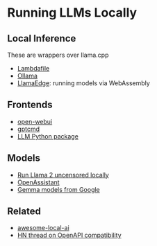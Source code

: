 
# Running LLMs Locally

## Local Inference

These are wrappers over llama.cpp

- [Lambdafile](https://simonwillison.net/2023/Nov/29/llamafile/)
- [Ollama](https://ollama.com/blog/windows-preview)
- [LlamaEdge](https://github.com/LlamaEdge/LlamaEdge): running models via WebAssembly

## Frontends

- [open-webui](https://github.com/open-webui/open-webui)
- [gptcmd](https://github.com/codeofdusk/gptcmd)
- [LLM Python package](https://pypi.org/project/llm/)

## Models

- [Run Llama 2 uncensored locally](https://ollama.com/blog/run-llama2-uncensored-locally)
- [OpenAssistant](https://github.com/LAION-AI/Open-Assistant?tab=readme-ov-file)
- [Gemma models from Google](https://ai.google.dev/gemma)

## Related

- [awesome-local-ai](https://github.com/janhq/awesome-local-ai)
- [HN thread on OpenAPI compatibility](https://news.ycombinator.com/item?id=39307330)
